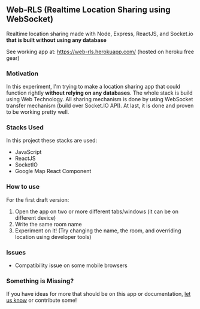 ## Web-RLS (Realtime Location Sharing using WebSocket)
Realtime location sharing made with Node, Express, ReactJS, and Socket.io **that is built without using any database**

See working app at: https://web-rls.herokuapp.com/ (hosted on heroku free gear)

### Motivation
In this experiment, I'm trying to make a location sharing app that could function rightly **without relying on any databases**. The whole stack is build using Web Technology. All sharing mechanism is done by using WebSocket transfer mechanism (build over Socket.IO API). At last, it is done and proven to be working pretty well.

### Stacks Used
In this project these stacks are used:
- JavaScript
- ReactJS
- SocketIO
- Google Map React Component

### How to use
For the first draft version: 
1. Open the app on two or more different tabs/windows (it can be on different device)
2. Write the same room name
3. Experiment on it! (Try changing the name, the room, and overriding location using developer tools)

### Issues
* Compatibility issue on some mobile browsers

### Something is Missing?
If you have ideas for more that should be on this app or documentation, [let us know](https://github.com/shrotavre/web-rls/issues) or contribute some!
